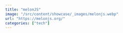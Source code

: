 ```yaml
---
title: "melonJS"
image: "/src/content/showcase/_images/melonjs.webp"
url: "https://melonjs.org/"
categories: ["tech"]
---
```

